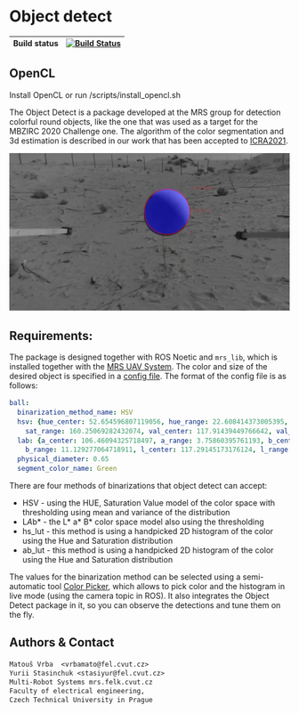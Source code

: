 

# Object detect

| Build status | [![Build Status](https://github.com/ctu-mrs/object_detect/workflows/Noetic/badge.svg)](https://github.com/ctu-mrs/object_detect/actions) |
|--------------|------------------------------------------------------------------------------------------------------------------------------------------|

## OpenCL

Install OpenCL or run /scripts/install_opencl.sh


The Object Detect is a package developed at the MRS group  for detection colorful
round objects, like the one that was used as a target for the MBZIRC 2020 Challenge
one.
The algorithm of the color segmentation and 3d estimation is described in our work that has been accepted to [ICRA2021](ICRA2021).
<p align="center">
  <img src="config/obd_balloon.png" />
</p>

## Requirements:
The package is designed together with ROS Noetic and ```mrs_lib```, which is installed together with the [MRS UAV System](https://github.com/ctu-mrs/mrs_uav_system).
The color and size of the desired object is specified in a [config file](config/balls/Red.yaml).
The format of the config file is as follows:
```yaml
ball:
  binarization_method_name: HSV
  hsv: {hue_center: 52.654596807119056, hue_range: 22.608414373005395, sat_center: 99.92753623188406,
    sat_range: 160.25069282432074, val_center: 117.91439449766642, val_range: 925.6251866270163}
  lab: {a_center: 106.46094325718497, a_range: 3.75860395761193, b_center: 149.30987472365513,
    b_range: 11.129277064718911, l_center: 117.29145173176124, l_range: 923.0698135303048}
  physical_diameter: 0.65
  segment_color_name: Green
```
There are four methods of binarizations that object detect can accept:
- HSV - using the HUE, Saturation Value model of the color space with thresholding using mean and variance of the distribution
- L*A*b* - the L* a* B* color space model also using the thresholding
- hs_lut - this method is using a handpicked 2D histogram of the color using the Hue and Saturation distribution  
- ab_lut - this method is using a handpicked 2D histogram of the color using the Hue and Saturation distribution  

The values for the binarization method can be selected using a semi-automatic tool [Color Picker](https://github.com/ctu-mrs/color_picker), which allows to pick color and the histogram in live mode (using the camera topic in ROS).
It also integrates the Object Detect package in it, so you can observe the detections and tune them on the fly.



Authors & Contact
-----------------
```
Matouš Vrba  <vrbamato@fel.cvut.cz> 
Yurii Stasinchuk <stasiyur@fel.cvut.cz>
Multi-Robot Systems mrs.felk.cvut.cz
Faculty of electrical engineering,
Czech Technical University in Prague
```
